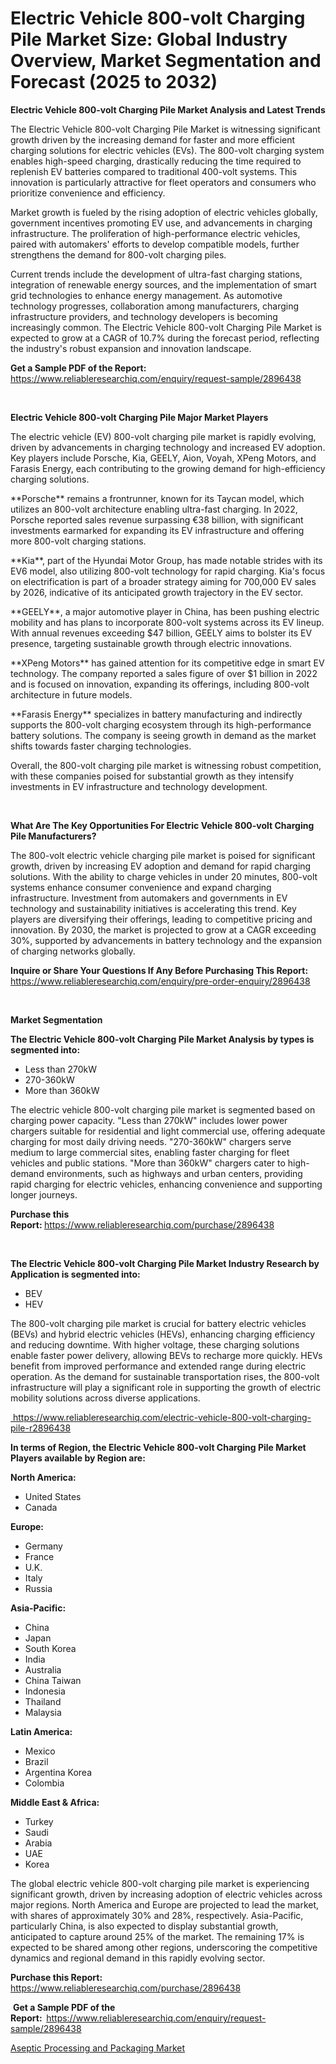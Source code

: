 <p><h1>Electric Vehicle 800-volt Charging Pile Market Size: Global Industry Overview, Market Segmentation and Forecast (2025 to 2032)</h1></p><p><strong>Electric Vehicle 800-volt Charging Pile Market Analysis and Latest Trends</strong></p>
<p><p>The Electric Vehicle 800-volt Charging Pile Market is witnessing significant growth driven by the increasing demand for faster and more efficient charging solutions for electric vehicles (EVs). The 800-volt charging system enables high-speed charging, drastically reducing the time required to replenish EV batteries compared to traditional 400-volt systems. This innovation is particularly attractive for fleet operators and consumers who prioritize convenience and efficiency.</p><p>Market growth is fueled by the rising adoption of electric vehicles globally, government incentives promoting EV use, and advancements in charging infrastructure. The proliferation of high-performance electric vehicles, paired with automakers' efforts to develop compatible models, further strengthens the demand for 800-volt charging piles.</p><p>Current trends include the development of ultra-fast charging stations, integration of renewable energy sources, and the implementation of smart grid technologies to enhance energy management. As automotive technology progresses, collaboration among manufacturers, charging infrastructure providers, and technology developers is becoming increasingly common. The Electric Vehicle 800-volt Charging Pile Market is expected to grow at a CAGR of 10.7% during the forecast period, reflecting the industry's robust expansion and innovation landscape.</p></p>
<p><strong>Get a Sample PDF of the Report:&nbsp;</strong> <a href="https://www.reliableresearchiq.com/enquiry/request-sample/2896438?utm_campaign=2983&utm_medium=2&utm_source=Github&utm_content=ia&utm_term=15032025&utm_id=electric-vehicle-800-volt-charging-pile">https://www.reliableresearchiq.com/enquiry/request-sample/2896438</a></p>
<p>&nbsp;</p>
<p><strong>Electric Vehicle 800-volt Charging Pile Major Market Players</strong></p>
<p><p>The electric vehicle (EV) 800-volt charging pile market is rapidly evolving, driven by advancements in charging technology and increased EV adoption. Key players include Porsche, Kia, GEELY, Aion, Voyah, XPeng Motors, and Farasis Energy, each contributing to the growing demand for high-efficiency charging solutions.</p><p>**Porsche** remains a frontrunner, known for its Taycan model, which utilizes an 800-volt architecture enabling ultra-fast charging. In 2022, Porsche reported sales revenue surpassing €38 billion, with significant investments earmarked for expanding its EV infrastructure and offering more 800-volt charging stations.</p><p>**Kia**, part of the Hyundai Motor Group, has made notable strides with its EV6 model, also utilizing 800-volt technology for rapid charging. Kia's focus on electrification is part of a broader strategy aiming for 700,000 EV sales by 2026, indicative of its anticipated growth trajectory in the EV sector.</p><p>**GEELY**, a major automotive player in China, has been pushing electric mobility and has plans to incorporate 800-volt systems across its EV lineup. With annual revenues exceeding $47 billion, GEELY aims to bolster its EV presence, targeting sustainable growth through electric innovations.</p><p>**XPeng Motors** has gained attention for its competitive edge in smart EV technology. The company reported a sales figure of over $1 billion in 2022 and is focused on innovation, expanding its offerings, including 800-volt architecture in future models.</p><p>**Farasis Energy** specializes in battery manufacturing and indirectly supports the 800-volt charging ecosystem through its high-performance battery solutions. The company is seeing growth in demand as the market shifts towards faster charging technologies.</p><p>Overall, the 800-volt charging pile market is witnessing robust competition, with these companies poised for substantial growth as they intensify investments in EV infrastructure and technology development.</p></p>
<p>&nbsp;</p>
<p><strong>What Are The Key Opportunities For Electric Vehicle 800-volt Charging Pile Manufacturers?</strong></p>
<p><p>The 800-volt electric vehicle charging pile market is poised for significant growth, driven by increasing EV adoption and demand for rapid charging solutions. With the ability to charge vehicles in under 20 minutes, 800-volt systems enhance consumer convenience and expand charging infrastructure. Investment from automakers and governments in EV technology and sustainability initiatives is accelerating this trend. Key players are diversifying their offerings, leading to competitive pricing and innovation. By 2030, the market is projected to grow at a CAGR exceeding 30%, supported by advancements in battery technology and the expansion of charging networks globally.</p></p>
<p><strong>Inquire or Share Your Questions If Any Before Purchasing This Report:</strong> <a href="https://www.reliableresearchiq.com/enquiry/pre-order-enquiry/2896438?utm_campaign=2983&utm_medium=2&utm_source=Github&utm_content=ia&utm_term=15032025&utm_id=electric-vehicle-800-volt-charging-pile">https://www.reliableresearchiq.com/enquiry/pre-order-enquiry/2896438</a></p>
<p>&nbsp;</p>
<p><strong>Market Segmentation</strong></p>
<p><strong>The Electric Vehicle 800-volt Charging Pile Market Analysis by types is segmented into:</strong></p>
<p><ul><li>Less than 270kW</li><li>270-360kW</li><li>More than 360kW</li></ul></p>
<p><p>The electric vehicle 800-volt charging pile market is segmented based on charging power capacity. "Less than 270kW" includes lower power chargers suitable for residential and light commercial use, offering adequate charging for most daily driving needs. "270-360kW" chargers serve medium to large commercial sites, enabling faster charging for fleet vehicles and public stations. "More than 360kW" chargers cater to high-demand environments, such as highways and urban centers, providing rapid charging for electric vehicles, enhancing convenience and supporting longer journeys.</p></p>
<p><strong>Purchase this Report:&nbsp;</strong><a href="https://www.reliableresearchiq.com/purchase/2896438?utm_campaign=2983&utm_medium=2&utm_source=Github&utm_content=ia&utm_term=15032025&utm_id=electric-vehicle-800-volt-charging-pile">https://www.reliableresearchiq.com/purchase/2896438</a></p>
<p>&nbsp;</p>
<p><strong>The Electric Vehicle 800-volt Charging Pile Market Industry Research by Application is segmented into:</strong></p>
<p><ul><li>BEV</li><li>HEV</li></ul></p>
<p><p>The 800-volt charging pile market is crucial for battery electric vehicles (BEVs) and hybrid electric vehicles (HEVs), enhancing charging efficiency and reducing downtime. With higher voltage, these charging solutions enable faster power delivery, allowing BEVs to recharge more quickly. HEVs benefit from improved performance and extended range during electric operation. As the demand for sustainable transportation rises, the 800-volt infrastructure will play a significant role in supporting the growth of electric mobility solutions across diverse applications.</p></p>
<p><a href="https://www.reliableresearchiq.com/electric-vehicle-800-volt-charging-pile-r2896438?utm_campaign=2983&utm_medium=2&utm_source=Github&utm_content=ia&utm_term=15032025&utm_id=electric-vehicle-800-volt-charging-pile">&nbsp;https://www.reliableresearchiq.com/electric-vehicle-800-volt-charging-pile-r2896438</a></p>
<p><strong>In terms of Region, the Electric Vehicle 800-volt Charging Pile Market Players available by Region are:</strong></p>
<p>
    <p> <strong> North America: </strong>
        <ul>
            <li>United States</li>
            <li>Canada</li>
        </ul>
        </p> 
    <p> <strong> Europe: </strong>
        <ul>
            <li>Germany</li>
            <li>France</li>
            <li>U.K.</li>
            <li>Italy</li>
            <li>Russia</li>
        </ul>
        </p> 
    <p> <strong> Asia-Pacific: </strong>
        <ul>
            <li>China</li>
            <li>Japan</li>
            <li>South Korea</li>
            <li>India</li>
            <li>Australia</li>
            <li>China Taiwan</li>
            <li>Indonesia</li>
            <li>Thailand</li>
            <li>Malaysia</li>
        </ul>
        </p> 
    <p> <strong> Latin America: </strong>
        <ul>
            <li>Mexico</li>
            <li>Brazil</li>
            <li>Argentina Korea</li>
            <li>Colombia</li>
        </ul>
        </p> 
    <p> <strong> Middle East & Africa: </strong>
        <ul>
            <li>Turkey</li>
            <li>Saudi</li>
            <li>Arabia</li>
            <li>UAE</li>
            <li>Korea</li>
        </ul>
    </p>
    </p>
<p><p>The global electric vehicle 800-volt charging pile market is experiencing significant growth, driven by increasing adoption of electric vehicles across major regions. North America and Europe are projected to lead the market, with shares of approximately 30% and 28%, respectively. Asia-Pacific, particularly China, is also expected to display substantial growth, anticipated to capture around 25% of the market. The remaining 17% is expected to be shared among other regions, underscoring the competitive dynamics and regional demand in this rapidly evolving sector.</p></p>
<p><strong>Purchase this Report: </strong><a href="https://www.reliableresearchiq.com/purchase/2896438?utm_campaign=2983&utm_medium=2&utm_source=Github&utm_content=ia&utm_term=15032025&utm_id=electric-vehicle-800-volt-charging-pile">https://www.reliableresearchiq.com/purchase/2896438</a></p>
<p>&nbsp;<strong>Get a Sample PDF of the Report:&nbsp;&nbsp;</strong><a href="https://www.reliableresearchiq.com/enquiry/request-sample/2896438?utm_campaign=2983&utm_medium=2&utm_source=Github&utm_content=ia&utm_term=15032025&utm_id=electric-vehicle-800-volt-charging-pile">https://www.reliableresearchiq.com/enquiry/request-sample/2896438</a></p>
<p><strong></strong></p>
<p><p><a href="https://github.com/hunanuzmez/Market-Research-Report-List-1/blob/main/aseptic-processing-and-packaging-market.md?utm_campaign=2983&utm_medium=2&utm_source=Github&utm_content=ia&utm_term=15032025&utm_id=electric-vehicle-800-volt-charging-pile">Aseptic Processing and Packaging Market</a></p></p>